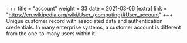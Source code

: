 +++
title = "account"
weight = 33
date = 2021-03-06
[extra]
link = "https://en.wikipedia.org/wiki/User_(computing)#User_account"
+++
Unique customer record with associated data and authentication credentials. In many enterprise systems, a customer account is different from the one-to-many users within it.

